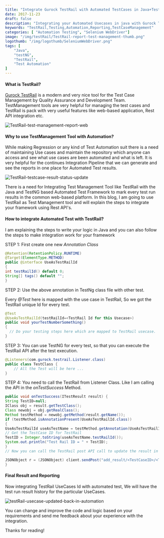 ```yaml
---
title: "Integrate Gurock TestRail with Automated TestCases in Java+TestNG"
date: 2017-11-23
draft: false
description: "Integrating your Automated Usecases in java with Gurock Test Rail API's and pushing test results to Testrail UI."
keywords: "TestRail,Testing,Automation,Reporting,TestCaseManagement"
categories: [ "Automation Testing", "Selenium WebDriver"]
image: "/img/testRail/TestRail-report-test-management-thumb.png"
logothumb: "/img/logothumb/SeleniumWebDriver.png"
tags: [
    "Java",
    "testNG",
    "TestRail",
    "Test Automation"
]
---
```


#### What is TestRail?
[Gurock TestRail](http://www.gurock.com/testrail/) is a modern and very nice tool for the Test Case Management by Quality Assurance and Development Team.
TestManagement tools are very helpful for managing the test cases and TestRail is pack with very useful features like web-based application, Rest API integration etc.

![TestRail-test-management-report-web](/img/testRail/TestRail-report-test-management.png)

#### Why to use TestManagement Tool with Automation?
While making Regression or any kind of Test Automation suit there is a need of maintaining Use cases and maintain the repository which anyone can access and see what use cases are been automated and what is left. It is very helpful for the continues Integration Pipeline that we can generate and see the reports in one place for Automated Test results.

![TestRail-testcase-result-status-update](/img/testRail/TestRail-testcase-result-status-update.png)

There is a need for Integrating Test Management Tool like TestRail with the Java and TestNG based Automated Test Framework to mark every test run results in the common web-based platform.
In this blog, I am going to use TestRail as Test Management tool and will explain the steps to integrate your framework using Rest API's.

#### How to integrate Automated Test with TestRail?
I am explaining the steps to write your logic in Java and you can also follow the steps to make integration work for your framework

STEP 1: First create one new *Annotation Class*
```java
@Retention(RetentionPolicy.RUNTIME)
@Target(ElementType.METHOD)
public @interface UseAsTestRailId
{
int testRailId() default 0;
String[] tags() default "";
}
```
STEP 2: Use the above annotation in TestNg class file with other test.

Every *@Test* here is mapped with the use case in TestRail, So we got the TestRail unique Id for every test.
```java
@Test
@UseAsTestRailId(testRailId=<TestRail Id for this Usecase>)
public void yourTestNumberSomething()
{
  // Do your testing steps here which are mapped to TestRail usecase.
}
```
STEP 3: You can use TestNG for every test, so that you can execute the TestRail API after the test execution.
```java
@Listeners(com.gurock.testrail.Listener.class)
public class TestClass {
    // All the Test will be here ...
}
```
STEP 4: You need to call the TestRail from Listener Class. Like I am calling the API in the *onTestSuccess* Method.
```java
public void onTestSuccess(ITestResult result) {
String TestID=null;
IClass obj = result.getTestClass();
Class newobj = obj.getRealClass();
Method testMethod = newobj.getMethod(result.getName());
if (testMethod.isAnnotationPresent(UseAsTestRailId.class))
{
UseAsTestRailId useAsTestName = testMethod.getAnnotation(UseAsTestRailId.class);
// Get the TestCase ID for TestRail
TestID = Integer.toString(useAsTestName.testRailId());
System.out.println("Test Rail ID = " + TestID);
}
// Now you can call the TestRail post API call to update the result in TestRail database based on the TestRun Id and TestCase Id.

JSONObject r = (JSONObject) client.sendPost("add_result/<TestCaseID>/<TestRunID>", data);
}
```
#### Final Result and Reporting
Now integrating TestRail UseCases Id with automated test, We will have the test run result history for the particular UseCases.

![testRail-usecase-updated-back-in-automation](/img/testRail/TestRail-usecase-report-automation.png)  

You can change and improve the code and logic based on your requirements and send me feedback about your experience with the integration.

Thanks for reading!
